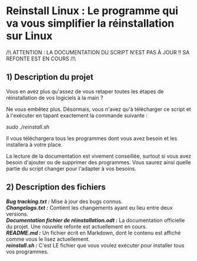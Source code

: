 # Reinstall Linux : Le programme qui va vous simplifier la réinstallation sur Linux

/!\ ATTENTION : LA DOCUMENTATION DU SCRIPT N'EST PAS À JOUR !! SA REFONTE EST EN COURS /!\


## 1) Description du projet

Vous en avez plus qu'assez de vous retaper toutes les étapes de réinstallation de vos logiciels à la main ?

Ne vous embêtez plus. Désormais, vous n'avez qu'à télécharger ce script et à l'exécuter en tapant exactement la commande suivante :

_sudo ./reinstall.sh_

Il vous téléchargera tous les programmes dont vous avez besoin et les installera à votre place.

La lecture de la documentation est vivement conseillée, surtout si vous avez besoin d'ajouter ou de supprimer des programmes. Vous saurez ainsi quelle partie du script changer pour l'adapter à vos besoins.


## 2) Description des fichiers

*__Bug tracking.txt :__* Mise à jour des bugs connus.  
*__Changelogs.txt :__* Contient les changements ayant eu lieu entre deux versions.  
*__Documentation fichier de réinstallation.odt :__* La documentation officielle du projet. Une nouvelle refonte est actuellement en cours.  
*__README.md :__* Un fichier écrit en Markdown, dont le contenu est affiché comme vous le lisez actuellement.  
*__reinstall.sh :__* C'est LE fichier que vous voulez exécuter pour installer tous vos programmes.

